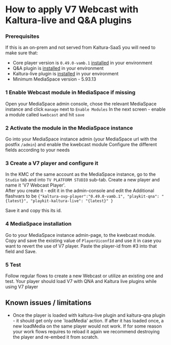 # How to apply V7 Webcast with Kaltura-live and Q&A plugins

### Prerequisites
If this is an on-prem and not served from Kaltura-SaaS you will need to make sure that: 
- Core player version is `0.49.0-vamb.1` [installed](https://github.com/kaltura/playkit-js-contrib/releases/tag/kaltura-ovp-player%400.49.0-vamb.1) in your environment 
- Q&A plugin is [installed](https://github.com/kaltura/playkit-js-qna/releases/tag/v0.7.5) in your environment
- Kaltura-live plugin is [installed](https://github.com/kaltura/playkit-js-kaltura-live/releases/tag/v1.0.3) in your environment
- Minimum MediaSpace version - 5.93.13

### 1 Enable Webcast module in MediaSpace if missing
Open your MediaSpace admin console, chose the relevant MediaSpace instance and click `manage` next to `Enable Modules`
In the next screen - enable a module called `kwebcast` and hit `save`

### 2 Activate the module in the MediaSpace instance
Go into your MediaSpace instance admin (your MediaSpace url with the postfix `/admin`) and enable the kwebcast module
Configure the different fields according to your needs 

### 3 Create a V7 player and configure it
In the KMC of the same account as the MediaSpace instance, go to the `Studio` tab and into `TV PLATFORM STUDIO` sub-tab.
Create a new player and name it 'V7 Webcast Player'.   
After you create it - edit it in the admin-console and edit the Additional flashvars to be `{"kaltura-ovp-player":"0.49.0-vamb.1", "playkit-qna": "{latest}", "playkit-kaltura-live": "{latest}" }`

Save it and copy this its id.

### 4 MediaSpace installation 
Go to your MediaSpace instance admin-page, to the kwebcast module. Copy and save the existing value of `PlayerUiconfId` 
and use it in case you want to revert the use of V7 player. Paste the player-id from #3 into that field and Save.  

### 5 Test
Follow regular flows to create a new Webcast or utilize an existing one and test. Your player should load V7 with QNA and Kaltura live plugins while using V7 player 


## Known issues / limitations
- Once the player is loaded with kaltura-live plugin and kaltura-qna plugin - it should get only one `loadMedia' action. 
If after it has loaded once, a new loadMedia on the same player would not work. If for some reason your work flows requires 
to reload it again we 
recommend destroying the player and re-embed it from scratch. 



